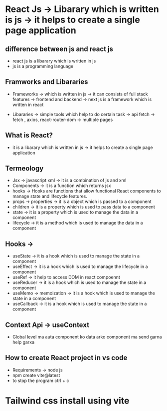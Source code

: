 # React Js -> Libarary which is written is js -> it helps to create a single page application
## difference between js and react js
 - react js is a libarary which is written in js
 - js is a programming language

## Framworks and Libararies
 - Frameworks -> which is written in js -> it can consists of full stack features -> frontend and backend -> next js is a framework which is written in react

 - Libararies -> simple tools which help to do certain task -> api fetch -> fetch , axios, react-router-dom -> multiple pages 

## What is React?
 - it is a libarary which is written in js -> it helps to create a single page application 

## Termeology
 - Jsx -> javascript xml -> it is a combination of js and xml
 - Components -> it is a function which returns jsx
 - hooks -> Hooks are functions that allow functional React components to manage state and lifecycle features.
 - props -> properties -> it is a object which is passed to a component
 - children -> it is a property which is used to pass data to a component 
 - state -> it is a property which is used to manage the data in a component
 - lifecycle -> it is a method which is used to manage the data in a component

## Hooks ->
 - useState -> it is a hook which is used to manage the state in a component
 - useEffect -> it is a hook which is used to manage the lifecycle in a component
 - useRef -> it help to access DOM in react compoennt
 - useReducer -> it is a hook which is used to manage the state in a component
 - useMemo -> memoization -> it is a hook which is used to manage the state in a component
 - useCallback -> it is a hook which is used to manage the state in a component
 
## Context Api -> useContext
 - Global level ma auta component ko data arko component ma send garna help garxa 

## How to create React project in vs code 
 - Requirements -> node js 
 - npm create vite@latest 
 - to stop the program ctrl + c

# Tailwind css install using vite 